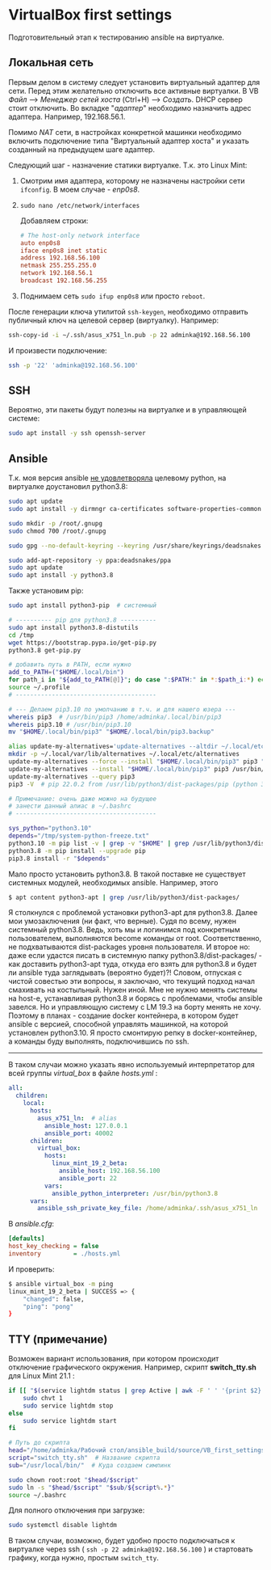 # VirtualBox first settings

Подготовительный этап к тестированию ansible на виртуалке.

## Локальная сеть

Первым делом в систему следует установить виртуальный адаптер для сети. Перед этим желательно отключить все активные виртуалки. В VB *Файл* --> *Менеджер сетей хоста* (Ctrl+H) --> *Создать*. DHCP сервер стоит отключить. Во вкладке "*адаптер*" необходимо назначить адрес адаптера. Например, 192.168.56.1.

Помимо *NAT* сети, в настройках конкретной машинки необходимо включить подключение типа "Виртуальный адаптер хоста" и указать созданный на предыдущем шаге адаптер. 

Следующий шаг - назначение статики виртуалке. Т.к. это Linux Mint:

1. Смотрим имя адаптера, которому не назначены настройки сети `ifconfig`. В моем случае - *enp0s8*.

2. `sudo nano /etc/network/interfaces`

   Добавляем строки:

   ```ini
   # The host-only network interface
   auto enp0s8
   iface enp0s8 inet static
   address 192.168.56.100
   netmask 255.255.255.0
   network 192.168.56.1
   broadcast 192.168.56.255
   ```

3. Поднимаем сеть `sudo ifup enp0s8` или просто `reboot`.

После генерации ключа утилитой `ssh-keygen`, необходимо отправить публичный ключ на целевой сервер (виртуалку). Например:

```bash
ssh-copy-id -i ~/.ssh/asus_x751_ln.pub -p 22 adminka@192.168.56.100
```

И произвести подключение:

```bash
ssh -p '22' 'adminka@192.168.56.100'
```

## SSH

Вероятно, эти пакеты будут полезны на виртуалке и в управляющей системе:

```bash
sudo apt install -y ssh openssh-server
```

## Ansible

Т.к. моя версия ansible [не удовлетворяла](https://docs.ansible.com/ansible/latest/installation_guide/intro_installation.html#node-requirement-summary) целевому python, на виртуалке доустановил python3.8:

```bash
sudo apt update
sudo apt install -y dirmngr ca-certificates software-properties-common gnupg gnupg2 apt-transport-https

sudo mkdir -p /root/.gnupg
sudo chmod 700 /root/.gnupg

sudo gpg --no-default-keyring --keyring /usr/share/keyrings/deadsnakes.gpg --keyserver keyserver.ubuntu.com --recv-keys F23C5A6CF475977595C89F51BA6932366A755776

sudo add-apt-repository -y ppa:deadsnakes/ppa
sudo apt update
sudo apt install -y python3.8
```

Также установим pip:

```bash
sudo apt install python3-pip  # системный

# ---------- pip для python3.8 ----------
sudo apt install python3.8-distutils
cd /tmp
wget https://bootstrap.pypa.io/get-pip.py
python3.8 get-pip.py

# добавить путь в PATH, если нужно
add_to_PATH=("$HOME/.local/bin")
for path_i in "${add_to_PATH[@]}"; do case ":$PATH:" in *:$path_i:*) echo -e "\nskeep: $path_i already defined";; *) if [[ -d "$path_i" ]]; then echo 'PATH="${PATH:+${PATH}:}'"$path_i"\" >> "$HOME/.profile"; else echo -e "\nskeep: $path_i don't exist"; fi ;; esac; done
source ~/.profile
# ---------------------------------------

# --- Делаем pip3.10 по умолчанию в т.ч. и для нашего юзера ---
whereis pip3  # /usr/bin/pip3 /home/adminka/.local/bin/pip3
whereis pip3.10 # /usr/bin/pip3.10
mv "$HOME/.local/bin/pip3" "$HOME/.local/bin/pip3.backup"

alias update-my-alternatives='update-alternatives --altdir ~/.local/etc/alternatives --admindir ~/.local/var/lib/alternatives'
mkdir -p ~/.local/var/lib/alternatives ~/.local/etc/alternatives
update-my-alternatives --force --install "$HOME/.local/bin/pip3" pip3 "$HOME/.local/bin/pip3.8" 10
update-my-alternatives --install "$HOME/.local/bin/pip3" pip3 /usr/bin/pip3.10  20
update-my-alternatives --query pip3
pip3 -V  # pip 22.0.2 from /usr/lib/python3/dist-packages/pip (python 3.10)

# Примечание: очень даже можно на будущее 
# занести данный алиас в ~/.bashrc
# ---------------------------------------

sys_python="python3.10"
depends="/tmp/system-python-freeze.txt"
python3.10 -m pip list -v | grep -v "$HOME" | grep /usr/lib/python3/dist-packages | awk -F' ' '{ printf "%s==%s\n", $1, $2 }' | tee "$depends"
python3.8 -m pip install --upgrade pip
pip3.8 install -r "$depends"

```

Мало просто установить python3.8. В такой поставке не существует системных модулей, необходимых ansible.  Например, этого

```bash
$ apt content python3-apt | grep /usr/lib/python3/dist-packages/
```

Я столкнулся с проблемой установки python3-apt для python3.8. Далее мои умозаключения (ни факт, что верные). Судя по всему, нужен системный python3.8. Ведь, хоть мы и логинимся под конкретным пользователем, выполняются become команды от root. Соответственно, не подхватываются  dist-packages уровня пользователя. И второе но: даже если удастся писать в системную папку python3.8/dist-packages/ - как доставить python3-apt туда, откуда его взять для python3.8 и будет ли ansible туда заглядывать (вероятно будет)?! Словом, отпуская с чистой совестью эти вопросы, я заключаю, что текущий подход начал смахивать на костыльный. Нужен иной. Мне не нужно менять системы на host-е, устанавливая python3.8 и борясь с проблемами, чтобы ansible завелся. Но и управляющую систему с LM 19.3 на борту менять не хочу. Поэтому в планах - создание docker контейнера, в котором будет ansible с версией, способной управлять машинкой, на которой установлен python3.10. Я просто смонтирую репку в docker-контейнер, а команды буду выполнять, подключившись по ssh.

______________

В таком случаи можно указать явно используемый интерпретатор для всей группы *virtual_box* в файле *hosts.yml* :

```yaml
all:
  children:
    local:
      hosts:
        asus_x751_ln:  # alias
          ansible_host: 127.0.0.1
          ansible_port: 40002
      children:
        virtual_box:
          hosts:
            linux_mint_19_2_beta:
              ansible_host: 192.168.56.100
              ansible_port: 22
          vars:
            ansible_python_interpreter: /usr/bin/python3.8
      vars:
        ansible_ssh_private_key_file: /home/adminka/.ssh/asus_x751_ln
```

В *ansible.cfg*:

```ini
[defaults]
host_key_checking = false
inventory         = ./hosts.yml
```

И проверить:

```bash
$ ansible virtual_box -m ping
linux_mint_19_2_beta | SUCCESS => {
    "changed": false, 
    "ping": "pong"
}
```

## TTY (примечание)

Возможен вариант использования, при котором происходит отключение графического окружения. Например, скрипт **switch_tty.sh** для Linux Mint 21.1 :

```bash
if [[ "$(service lightdm status | grep Active | awk -F ' ' '{print $2}')" == "active" ]]; then
    sudo chvt 1
    sudo service lightdm stop
else
    sudo service lightdm start
fi
```

```bash
# Путь до скрипта
head="/home/adminka/Рабочий стол/ansible_build/source/VB_first_settings"
script="switch_tty.sh"  # Название скрипта
sub="/usr/local/bin/"  # Куда создаем симлинк

sudo chown root:root "$head/$script"
sudo ln -s "$head/$script" "$sub/${script%.*}"
source ~/.bashrc
```

Для полного отключения при загрузке:

```bash
sudo systemctl disable lightdm
```

В таком случаи, возможно, будет удобно просто подключаться к виртуалке через ssh ( `ssh -p 22 adminka@192.168.56.100` ) и стартовать графику, когда нужно, простым `switch_tty`.

